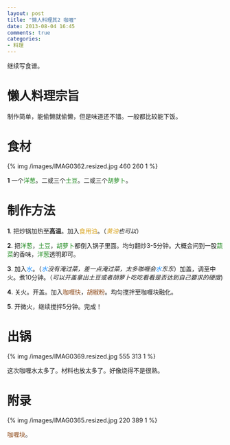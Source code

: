 ```yaml
---
layout: post
title: "懒人料理其2 咖喱"
date: 2013-08-04 16:45
comments: true
categories: 
- 料理
---
```

继续写食谱。
<!--more-->
# 懒人料理宗旨

制作简单，能偷懒就偷懒，但是味道还不错。一般都比较能下饭。

# 食材

{% img /images/IMAG0362.resized.jpg 460 260 1 %}

**1** 一个<font color="ForestGreen">洋葱</font>。二或三个<font color="ForestGreen">土豆</font>。二或三个<font color="ForestGreen">胡萝卜</font>。

# 制作方法

**1**. 把炒锅加热至**高温**。加入<font color="GoldenRod">食用油</font>。（*<font color="GoldenRod">黄油</font>也可以*）

**2**. 把<font color="ForestGreen">洋葱</font>，<font color="ForestGreen">土豆</font>，<font color="ForestGreen">胡萝卜</font>都倒入锅子里面。均匀翻炒3-5分钟。大概会问到一股<font color="ForestGreen">蔬菜</font>的香味，<font color="ForestGreen">洋葱</font>透明即可。

**3**. 加入<font color="DodgerBlue">水</font>。（*<font color="DodgerBlue">水</font>没有淹过菜，差一点淹过菜，太多咖喱会<font color="DodgerBlue">水</font>东东*）加盖，调至中火。煮10分钟。（*可以开盖拿出土豆或者胡萝卜吃吃看看是否达到自己要求的硬度*)

**4**. 关火。开盖。加入<font color="SaddleBrown">咖喱快</font>，<font color="SaddleBrown">胡椒粉</font>。均匀搅拌至咖喱块融化。

**5**. 开微火，继续搅拌5分钟。完成！

# 出锅

{% img /images/IMAG0369.resized.jpg 555 313 1 %}

这次咖喱水太多了。材料也放太多了。好像烧得不是很熟。

# 附录

{% img /images/IMAG0365.resized.jpg 220 389 1 %}

<font color="SaddleBrown">咖喱块</font>。

<!--肉-->
<font color="Crimson"></font>
<!--蔬菜-->
<font color="ForestGreen"></font>
<!--生肉-->
<font color="DeepPink"></font>
<!--水-->
<font color="DodgerBlue"></font>
<!--调料-->
<font color="SaddleBrown"></font>
